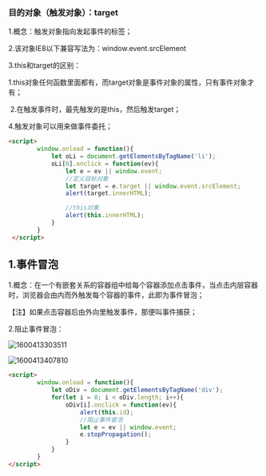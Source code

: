 ### 目的对象（触发对象）：target

1.概念：触发对象指向发起事件的标签；

2.该对象IE8以下兼容写法为：window.event.srcElement

3.this和target的区别：

​	1.this对象任何函数里面都有，而target对象是事件对象的属性，只有事件对象才有；

​	2.在触发事件时，最先触发的是this，然后触发target；

4.触发对象可以用来做事件委托；

```html
<script>
        window.onload = function(){
            let oLi = document.getElementsByTagName('li');
            oLi[0].onclick = function(ev){
                let e = ev || window.event;
                //定义目标对象
                let target = e.target || window.event.srcElement;
                alert(target.innerHTML);

                //this对象
                alert(this.innerHTML);
            }
        }
 </script>
```



## 1.事件冒泡

1.概念：在一个有嵌套关系的容器组中给每个容器添加点击事件，当点击内层容器时，浏览器会由内而外触发每个容器的事件，此即为事件冒泡；

【注】如果点击容器后由外向里触发事件，那便叫事件捕获；

2.阻止事件冒泡：

![1600413303511](C:\Users\lenovo\AppData\Roaming\Typora\typora-user-images\1600413303511.png)

![1600413407810](C:\Users\lenovo\AppData\Roaming\Typora\typora-user-images\1600413407810.png)

```html
<script>
        window.onload = function(){
            let oDiv = document.getElementsByTagName('div');
            for(let i = 0; i < oDiv.length; i++){
                oDiv[i].onclick = function(ev){
                    alert(this.id);
                    //阻止事件冒泡
                    let e = ev || window.event;
                    e.stopPropagation();
                }
            }
        }
</script>
```



